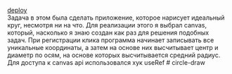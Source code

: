 [deploy](https://brave-engelbart-e56963.netlify.app/) </br>
Задача в этом была сделать приложение, которое нарисует идеальный круг, несмотря ни на что. Для реализации этого я выбрал canvas, который, насколько я знаю создан как раз для решения подобных задач. При регистрации клика программа начинает записывать все уникальные координаты, а затем на основе них высчитывает центр и диаметр по осям, на основе которых высчитывается средний радиус. Для доступа к canvas api использовался хук useRef 
#   c i r c l e - d r a w  
 